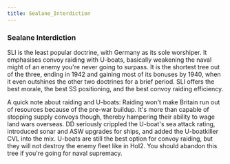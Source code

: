 ```yaml
---
title: Sealane_Interdiction
---
```


### Sealane Interdiction

SLI is the least popular doctrine, with Germany as its sole worshiper. It emphasises convoy raiding with U-boats, basically weakening the naval might of an enemy you're never going to surpass. It is the shortest tree out of the three, ending in 1942 and gaining most of its bonuses by 1940, when it even outshines the other two doctrines for a brief period. SLI offers the best morale, the best SS positioning, and the best convoy raiding efficiency.

A quick note about raiding and U-boats: Raiding won't make Britain run out of resources because of the pre-war buildup. It's more than capable of stopping supply convoys though, thereby hampering their ability to wage land wars overseas. DD seriously crippled the U-boat's sea attack rating, introduced sonar and ASW upgrades for ships, and added the U-boatkiller CVL into the mix. U-boats are still the best option for convoy raiding, but they will not destroy the enemy fleet like in HoI2. You should abandon this tree if you're going for naval supremacy.
